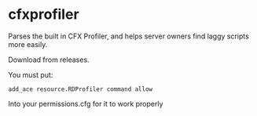 # cfxprofiler
Parses the built in CFX Profiler, and helps server owners find laggy scripts more easily. 

Download from releases.

You must put:

```add_ace resource.RDProfiler command allow```

Into your permissions.cfg for it to work properly

